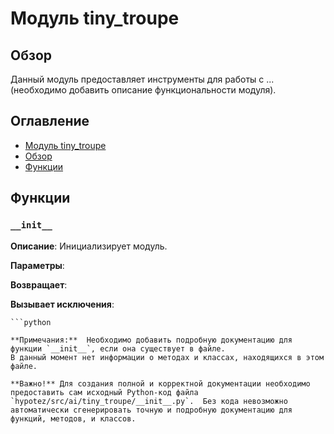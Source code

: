# Модуль tiny_troupe

## Обзор

Данный модуль предоставляет инструменты для работы с ... (необходимо добавить описание функциональности модуля).

## Оглавление

- [Модуль tiny_troupe](#модуль-tiny-troupe)
- [Обзор](#обзор)
- [Функции](#функции)


## Функции

### `__init__`


**Описание**: Инициализирует модуль.

**Параметры**:


**Возвращает**:


**Вызывает исключения**:
```
```python
```
```
**Примечания:**  Необходимо добавить подробную документацию для функции `__init__`, если она существует в файле.  
В данный момент нет информации о методах и классах, находящихся в этом файле.  

**Важно!** Для создания полной и корректной документации необходимо предоставить сам исходный Python-код файла `hypotez/src/ai/tiny_troupe/__init__.py`.  Без кода невозможно автоматически сгенерировать точную и подробную документацию для функций, методов, и классов.